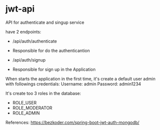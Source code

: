 # jwt-api

API for authenticate and singup service

have 2 endpoints:

* /api/auth/authenticate
- Responsible for do the authenticantion

* /api/auth/signup
- Responsible for sign up in the Application

When starts the application in the first time, it's create a default user admin with followings credentials:
Username: admin
Password: admin1234

It's create too 3 roles in the database:
- ROLE_USER
- ROLE_MODERATOR
- ROLE_ADMIN

References: https://bezkoder.com/spring-boot-jwt-auth-mongodb/



